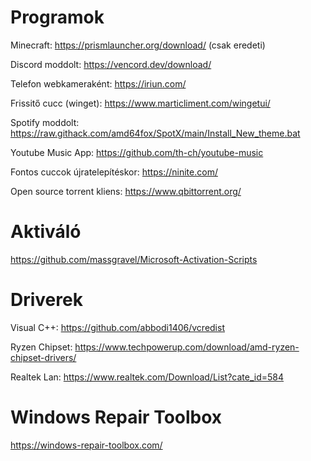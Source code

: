 # Programok

Minecraft:
https://prismlauncher.org/download/ (csak eredeti)

Discord moddolt:
https://vencord.dev/download/

Telefon webkameraként:
https://iriun.com/

Frissitő cucc (winget):
https://www.marticliment.com/wingetui/

Spotify moddolt:
https://raw.githack.com/amd64fox/SpotX/main/Install_New_theme.bat

Youtube Music App:
https://github.com/th-ch/youtube-music

Fontos cuccok újratelepítéskor:
https://ninite.com/

Open source torrent kliens:
https://www.qbittorrent.org/

# Aktiváló

https://github.com/massgravel/Microsoft-Activation-Scripts

# Driverek

Visual C++:
https://github.com/abbodi1406/vcredist

Ryzen Chipset:
https://www.techpowerup.com/download/amd-ryzen-chipset-drivers/

Realtek Lan:
https://www.realtek.com/Download/List?cate_id=584

# Windows Repair Toolbox

https://windows-repair-toolbox.com/
